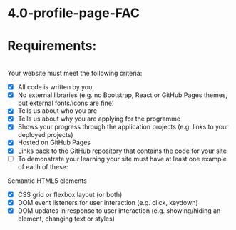 # 4.0-profile-page-FAC
# Requirements: 
<br>Your website must meet the following criteria:

- [x] All code is written by you.
- [x] No external libraries (e.g. no Bootstrap, React or GitHub Pages themes, but external fonts/icons are fine)
- [x] Tells us about who you are
- [x] Tells us about why you are applying for the programme
- [x] Shows your progress through the application projects (e.g. links to your deployed projects)
- [x] Hosted on GitHub Pages
- [x] Links back to the GitHub repository that contains the code for your site
- [ ] To demonstrate your learning your site must have at least one example of each of these:

Semantic HTML5 elements
- [x] CSS grid or flexbox layout (or both)
- [x] DOM event listeners for user interaction (e.g. click, keydown)
- [x] DOM updates in response to user interaction (e.g. showing/hiding an element, changing text or styles)
